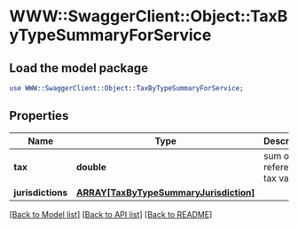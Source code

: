 # WWW::SwaggerClient::Object::TaxByTypeSummaryForService

## Load the model package
```perl
use WWW::SwaggerClient::Object::TaxByTypeSummaryForService;
```

## Properties
Name | Type | Description | Notes
------------ | ------------- | ------------- | -------------
**tax** | **double** | sum of referenced tax value | [optional] 
**jurisdictions** | [**ARRAY[TaxByTypeSummaryJurisdiction]**](TaxByTypeSummaryJurisdiction.md) |  | [optional] 

[[Back to Model list]](../README.md#documentation-for-models) [[Back to API list]](../README.md#documentation-for-api-endpoints) [[Back to README]](../README.md)


